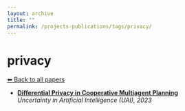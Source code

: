```yaml
---
layout: archive
title: ""
permalink: /projects-publications/tags/privacy/
---
```


# privacy
[⬅ Back to all papers](../../)

- **[Differential Privacy in Cooperative Multiagent Planning](../papers.md)**  
  *Uncertainty in Artificial Intelligence (UAI), 2023*